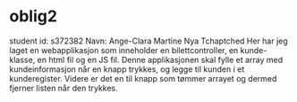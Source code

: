 # oblig2
student id: s372382
Navn: Ange-Clara Martine Nya Tchaptched
Her har jeg laget en webapplikasjon som inneholder en bilettcontroller, en kunde-klasse, en html fil og en JS fil.
Denne applikasjonen skal fylle et array med kundeinformasjon når en knapp trykkes, og legge til kunden i et kunderegister.
Videre er det en til knapp som tømmer arrayet og dermed fjerner listen når den trykkes.
